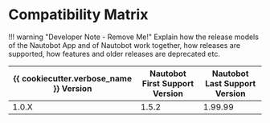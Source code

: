 # Compatibility Matrix

!!! warning "Developer Note - Remove Me!"
    Explain how the release models of the Nautobot App and of Nautobot work together, how releases are supported, how features and older releases are deprecated etc.

| {{ cookiecutter.verbose_name }} Version | Nautobot First Support Version | Nautobot Last Support Version |
| ------------- | -------------------- | ------------- |
| 1.0.X         | 1.5.2                | 1.99.99        |
